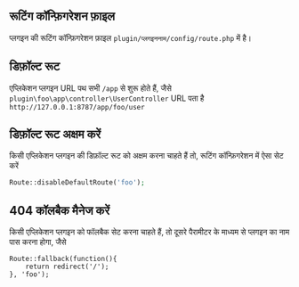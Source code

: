 ## रूटिंग कॉन्फ़िगरेशन फ़ाइल
प्लगइन की रूटिंग कॉन्फ़िगरेशन फ़ाइल `plugin/प्लगइननाम/config/route.php` में है।

## डिफ़ॉल्ट रूट
एप्लिकेशन प्लगइन URL पथ सभी `/app` से शुरू होते हैं, जैसे `plugin\foo\app\controller\UserController` URL पता है `http://127.0.0.1:8787/app/foo/user`

## डिफ़ॉल्ट रूट अक्षम करें
किसी एप्लिकेशन प्लगइन की डिफ़ॉल्ट रूट को अक्षम करना चाहते हैं तो, रूटिंग कॉन्फ़िगरेशन में ऐसा सेट करें
```php
Route::disableDefaultRoute('foo');
```

## 404 कॉलबैक मैनेज करें
किसी एप्लिकेशन प्लगइन को फॉलबैक सेट करना चाहते हैं, तो दूसरे पैरामीटर के माध्यम से प्लगइन का नाम पास करना होगा, जैसे
```
Route::fallback(function(){
    return redirect('/');
}, 'foo');
```
